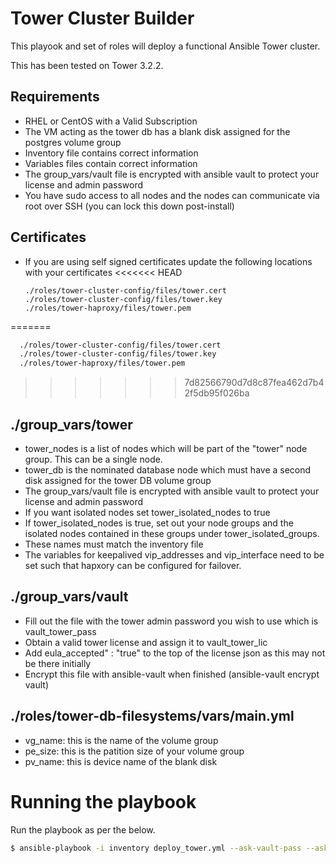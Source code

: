 # Tower Cluster Builder

This playook and set of roles will deploy a functional Ansible Tower cluster. 

This has been tested on Tower 3.2.2.

## Requirements
  - RHEL or CentOS with a Valid Subscription
  - The VM acting as the tower db has a blank disk assigned for the postgres volume group
  - Inventory file contains correct information
  - Variables files contain correct information
  - The group_vars/vault file is encrypted with ansible vault to protect your license and admin password
  - You have sudo access to all nodes and the nodes can communicate via root over SSH (you can lock this down post-install)

## Certificates
  - If you are using self signed certificates update the following locations with your certificates
<<<<<<< HEAD
    ```
    ./roles/tower-cluster-config/files/tower.cert
    ./roles/tower-cluster-config/files/tower.key
    ./roles/tower-haproxy/files/tower.pem
    ```
=======
  ```sh
    ./roles/tower-cluster-config/files/tower.cert
    ./roles/tower-cluster-config/files/tower.key
    ./roles/tower-haproxy/files/tower.pem
```
>>>>>>> 7d82566790d7d8c87fea462d7b42f5db95f026ba

## ./group_vars/tower

  - tower_nodes is a list of nodes which will be part of the "tower" node group. This can be a single node.
  - tower_db is the nominated database node which must have a second disk assigned for the tower DB volume group
  - The group_vars/vault file is encrypted with ansible vault to protect your license and admin password
  - If you want isolated nodes set tower_isolated_nodes to true
  - If tower_isolated_nodes is true, set out your node groups and the isolated nodes contained in these groups under tower_isolated_groups.
  - These names must match the inventory file
  - The variables for keepalived vip_addresses and vip_interface need to be set such that hapxory can be configured for failover.

## ./group_vars/vault

  - Fill out the file with the tower admin password you wish to use which is vault_tower_pass
  - Obtain a valid tower license and assign it to vault_tower_lic
  - Add eula_accepted" : "true" to the top of the license json as this may not be there initially
  - Encrypt this file with ansible-vault when finished (ansible-vault encrypt vault)
 
## ./roles/tower-db-filesystems/vars/main.yml

 - vg_name: this is the name of the volume group
 - pe_size: this is the patition size of your volume group
 - pv_name: this is device name of the blank disk

# Running the playbook
Run the playbook as per the below.
```sh
$ ansible-playbook -i inventory deploy_tower.yml --ask-vault-pass --ask-pass --ask-become-pass
```
